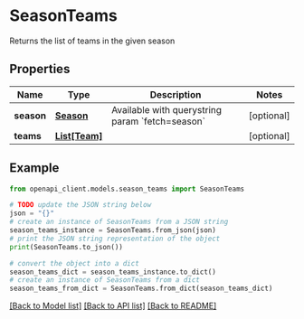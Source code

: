 # SeasonTeams

Returns the list of teams in the given season

## Properties

Name | Type | Description | Notes
------------ | ------------- | ------------- | -------------
**season** | [**Season**](Season.md) | Available with querystring param &#x60;fetch&#x3D;season&#x60; | [optional] 
**teams** | [**List[Team]**](Team.md) |  | [optional] 

## Example

```python
from openapi_client.models.season_teams import SeasonTeams

# TODO update the JSON string below
json = "{}"
# create an instance of SeasonTeams from a JSON string
season_teams_instance = SeasonTeams.from_json(json)
# print the JSON string representation of the object
print(SeasonTeams.to_json())

# convert the object into a dict
season_teams_dict = season_teams_instance.to_dict()
# create an instance of SeasonTeams from a dict
season_teams_from_dict = SeasonTeams.from_dict(season_teams_dict)
```
[[Back to Model list]](../README.md#documentation-for-models) [[Back to API list]](../README.md#documentation-for-api-endpoints) [[Back to README]](../README.md)


